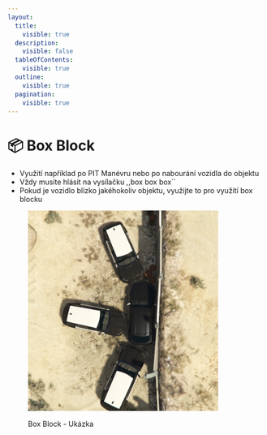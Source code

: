 ```yaml
---
layout:
  title:
    visible: true
  description:
    visible: false
  tableOfContents:
    visible: true
  outline:
    visible: true
  pagination:
    visible: true
---
```


# 📦 Box Block

* Využití například po PIT Manévru nebo po nabourání vozidla do objektu
* Vždy musíte hlásit na vysílačku ,,box box box´´
* Pokud je vozidlo blízko jakéhokoliv objektu, využijte to pro využití box blocku

<figure><img src="../.gitbook/assets/image (2).png" alt="" width="375"><figcaption><p>Box Block - Ukázka</p></figcaption></figure>
